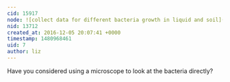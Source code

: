 ```yaml
---
cid: 15917
node: ![collect data for different bacteria growth in liquid and soil](../notes/khalil/11-19-2016/collect-data-for-different-bacteria-growth-in-liquid-and-soil)
nid: 13712
created_at: 2016-12-05 20:07:41 +0000
timestamp: 1480968461
uid: 7
author: liz
---
```


Have you considered using a microscope to look at the bacteria directly?